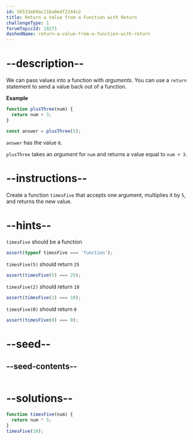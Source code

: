 ```yaml
---
id: 56533eb9ac21ba0edf2244c2
title: Return a Value from a Function with Return
challengeType: 1
forumTopicId: 18271
dashedName: return-a-value-from-a-function-with-return
---
```


# --description--

We can pass values into a function with <dfn>arguments</dfn>. You can use a `return` statement to send a value back out of a function.

**Example**

```js
function plusThree(num) {
  return num + 3;
}

const answer = plusThree(5);
```

`answer` has the value `8`.

`plusThree` takes an <dfn>argument</dfn> for `num` and returns a value equal to `num + 3`.

# --instructions--

Create a function `timesFive` that accepts one argument, multiplies it by `5`, and returns the new value.

# --hints--

`timesFive` should be a function

```js
assert(typeof timesFive === 'function');
```

`timesFive(5)` should return `25`

```js
assert(timesFive(5) === 25);
```

`timesFive(2)` should return `10`

```js
assert(timesFive(2) === 10);
```

`timesFive(0)` should return `0`

```js
assert(timesFive(0) === 0);
```

# --seed--

## --seed-contents--

```js

```

# --solutions--

```js
function timesFive(num) {
  return num * 5;
}
timesFive(10);
```
